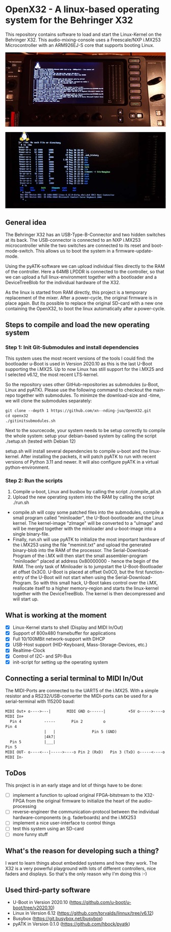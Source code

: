 # OpenX32 - A linux-based operating system for the Behringer X32

This repository contains software to load and start the Linux-Kernel on the Behringer X32. This audio-mixing-console uses a Freescale/NXP i.MX253 Microcontroller with an ARM926EJ-S core that supports booting Linux.

![alt_text](Documentation/openx32_1.jpg)

![alt_text](Documentation/openx32_2.jpg)

## General idea
The Behringer X32 has an USB-Type-B-Connector and two hidden switches at its back. The USB-connector is connected to an NXP i.MX253 microcontroller while the two switches are connected to its reset and boot-mode-switch. This allows us to boot the system in a firmware-update-mode.

Using the pyATK-software we can upload individual files directly to the RAM of the controller. Here a 64MB LPDDR is connected to the controller, so that we can upload a full linux-environment together with a bootloader and a DeviceTreeBlob for the individual hardware of the X32.

As the linux is started from RAM directly, this project is a temporary replacement of the mixer. After a power-cycle, the original firmware is in place again. But its possible to replace the original SD-card with a new one containing the OpenX32, to boot the linux automatically after a power-cycle.

## Steps to compile and load the new operating system

### Step 1: Init Git-Submodules and install dependencies
This system uses the most recent versions of the tools I could find: the bootloader u-Boot is used in Version 2020.10 as this is the last U-Boot supporting the i.MX25. Up to now Linux has still support for the i.MX25 and I selected v6.12, the most recent LTS-kernel.

So the repository uses other GitHub-repositories as submodules (u-Boot, Linux and pyATK). Please use the following command to checkout the main-repo together with submodules. To minimze the download-size and -time, we will clone the submodules separately:

```
git clone --depth 1 https://github.com/xn--nding-jua/OpenX32.git
cd openx32
./gitinitsubmodules.sh
```

Next to the sourcecode, your system needs to be setup correctly to compile the whole system: setup your debian-based system by calling the script ./setup.sh (tested with Debian 12)

setup.sh will install several dependencies to compile u-boot and the linux-kernel. After installing the packets, it will patch pyATK to run with recent versions of Python 3.11 and newer. It will also configure pyATK in a virtual python-environment.


### Step 2: Run the scripts

1. Compile u-boot, Linux and busbox by calling the script ./compile_all.sh
2. Upload the new operating system into the RAM by calling the script ./run.sh

* compile.sh will copy some patched files into the submodules, compile a small program called "miniloader", the U-Boot-bootloader and the Linux kernel. The kernel-image "zImage" will be converted to a "uImage" and will be merged together with the miniloader and u-boot-image into a single binary-file.
* Finally, run.sh will use pyATK to initialize the most important hardware of the i.MX253 using the file "meminit.txt" and upload the generated binary-blob into the RAM of the processor. The Serial-Download-Program of the i.MX will then start the small assembler-program "miniloader" placed at address 0x80000000 - hence the begin of the RAM. The only task of Miniloader is to jumpstart the U-Boot-Bootloader at offset 0x3C0. U-Boot is placed at offset 0x0C0, but the first function-entry of the U-Boot will not start when using the Serial-Download-Program. So with this small hack, U-Boot takes control over the i.MX, reallocate itself to a higher memory-region and starts the linux-kernel together with the DeviceTreeBlob. The kernel is then decompressed and will start up.

## What is working at the moment
* [x] Linux-Kernel starts to shell (Display and MIDI In/Out)
* [x] Support of 800x480 framebuffer for applications
* [x] Full 10/100MBit network-support with DHCP
* [x] USB-Host support (HID-Keyboard, Mass-Storage-Devices, etc.)
* [x] Realtime-Clock
* [x] Control of I2C- and SPI-Bus
* [x] init-script for setting up the operating system

## Connecting a serial terminal to MIDI In/Out
The MIDI-Ports are connected to the UART5 of the i.MX25. With a simple resistor and a RS232/USB-converter the MIDI-ports can be used for a serial-terminal with 115200 baud:

    MIDI Out+ o---->---|       MIDI GND o------|          +5V o----->----o MIDI In+
      Pin 4          -----       Pin 2         o                           Pin 4
                     |   |                Pin 5 (GND)
                     |4k7|
      Pin 5          |___|                                                 Pin 5
    MIDI OUT- o----<---|----->----o Pin 2 (RxD)   Pin 3 (TxD) o-----<----o MIDI In-

## ToDos
This project is in an early stage and lot of things have to be done:
* [ ] implement a function to upload original FPGA-bitstream to the X32-FPGA from the original firmware to initialize the heart of the audio-processing
* [ ] reverse-engineer the communication-protocol between the individual hardware-components (e.g. faderboards) and the i.MX253
* [ ] implement a nice user-interface to control things
* [ ] test this system using an SD-card
* [ ] more funny stuff

## What's the reason for developing such a thing?
I want to learn things about embedded systems and how they work. The X32 is a very powerful playground with lots of different controllers, nice faders and displays. So that's the only reason why I'm doing this :-)

## Used third-party software
* U-Boot in Version 2020.10 (https://github.com/u-boot/u-boot/tree/v2020.10)
* Linux in Version 6.12 (https://github.com/torvalds/linnux/tree/v6.12)
* Busybox (https://git.busybox.net/busybox)
* pyATK in Version 0.1.0 (https://github.com/hbock/pyatk)
